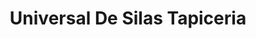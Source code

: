 ---
title: "Universal De Silas Tapiceria"
url: /barrios-unidos/universal-de-silas-tapiceria/
shop: Autoteile
---